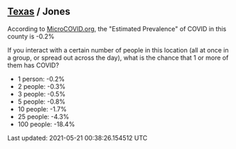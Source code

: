 
## [Texas](/united-states/texas) / Jones

According to [MicroCOVID.org](http://microcovid.org),
the "Estimated Prevalence" of COVID in this county is -0.2%

If you interact with a certain number of people in this location
(all at once in a group, or spread out across the day), what is the chance that
1 or more of them has COVID?

- 1 person: -0.2%
- 2 people: -0.3%
- 3 people: -0.5%
- 5 people: -0.8%
- 10 people: -1.7%
- 25 people: -4.3%
- 100 people: -18.4%

Last updated: 2021-05-21 00:38:26.154512 UTC
